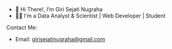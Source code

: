 - 👋 Hi There!, I’m Giri Sejati Nugraha
- 👨‍🦰 I'm a Data Analyst & Scientist | Web Developer | Student
  
Contact Me:
- Email: girisejatinugraha@gmail.com


<!---
girisejatinugraha/girisejatinugraha is a ✨ special ✨ repository because its `README.md` (this file) appears on your GitHub profile.
You can click the Preview link to take a look at your changes.
--->
